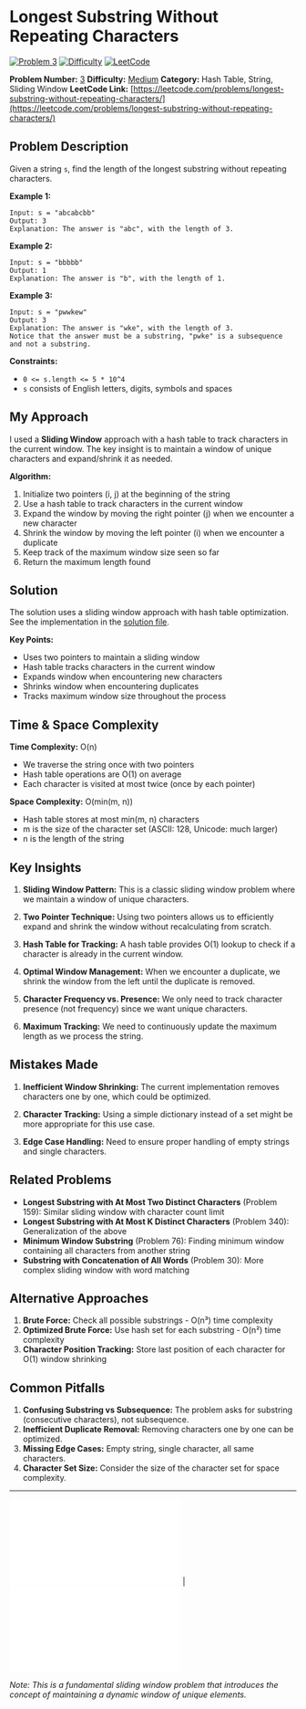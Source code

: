 # Longest Substring Without Repeating Characters

[![Problem 3](https://img.shields.io/badge/Problem-3-blue?style=for-the-badge&logo=leetcode)](https://leetcode.com/problems/longest-substring-without-repeating-characters/)
[![Difficulty](https://img.shields.io/badge/Difficulty-Medium-orange?style=for-the-badge)](https://leetcode.com/problemset/?difficulty=MEDIUM)
[![LeetCode](https://img.shields.io/badge/LeetCode-View%20Problem-orange?style=for-the-badge&logo=leetcode)](https://leetcode.com/problems/longest-substring-without-repeating-characters/)

**Problem Number:** [3](https://leetcode.com/problems/longest-substring-without-repeating-characters/)
**Difficulty:** [Medium](https://leetcode.com/problemset/?difficulty=MEDIUM)
**Category:** Hash Table, String, Sliding Window
**LeetCode Link:** [https://leetcode.com/problems/longest-substring-without-repeating-characters/](https://leetcode.com/problems/longest-substring-without-repeating-characters/)

## Problem Description

Given a string `s`, find the length of the longest substring without repeating characters.

**Example 1:**
```
Input: s = "abcabcbb"
Output: 3
Explanation: The answer is "abc", with the length of 3.
```

**Example 2:**
```
Input: s = "bbbbb"
Output: 1
Explanation: The answer is "b", with the length of 1.
```

**Example 3:**
```
Input: s = "pwwkew"
Output: 3
Explanation: The answer is "wke", with the length of 3.
Notice that the answer must be a substring, "pwke" is a subsequence and not a substring.
```

**Constraints:**
- `0 <= s.length <= 5 * 10^4`
- `s` consists of English letters, digits, symbols and spaces

## My Approach

I used a **Sliding Window** approach with a hash table to track characters in the current window. The key insight is to maintain a window of unique characters and expand/shrink it as needed.

**Algorithm:**
1. Initialize two pointers (i, j) at the beginning of the string
2. Use a hash table to track characters in the current window
3. Expand the window by moving the right pointer (j) when we encounter a new character
4. Shrink the window by moving the left pointer (i) when we encounter a duplicate
5. Keep track of the maximum window size seen so far
6. Return the maximum length found

## Solution

The solution uses a sliding window approach with hash table optimization. See the implementation in the [solution file](../exercises/3.longest-substring-without-repeating-characters.py).

**Key Points:**
- Uses two pointers to maintain a sliding window
- Hash table tracks characters in the current window
- Expands window when encountering new characters
- Shrinks window when encountering duplicates
- Tracks maximum window size throughout the process

## Time & Space Complexity

**Time Complexity:** O(n)
- We traverse the string once with two pointers
- Hash table operations are O(1) on average
- Each character is visited at most twice (once by each pointer)

**Space Complexity:** O(min(m, n))
- Hash table stores at most min(m, n) characters
- m is the size of the character set (ASCII: 128, Unicode: much larger)
- n is the length of the string

## Key Insights

1. **Sliding Window Pattern:** This is a classic sliding window problem where we maintain a window of unique characters.

2. **Two Pointer Technique:** Using two pointers allows us to efficiently expand and shrink the window without recalculating from scratch.

3. **Hash Table for Tracking:** A hash table provides O(1) lookup to check if a character is already in the current window.

4. **Optimal Window Management:** When we encounter a duplicate, we shrink the window from the left until the duplicate is removed.

5. **Character Frequency vs. Presence:** We only need to track character presence (not frequency) since we want unique characters.

6. **Maximum Tracking:** We need to continuously update the maximum length as we process the string.

## Mistakes Made

1. **Inefficient Window Shrinking:** The current implementation removes characters one by one, which could be optimized.

2. **Character Tracking:** Using a simple dictionary instead of a set might be more appropriate for this use case.

3. **Edge Case Handling:** Need to ensure proper handling of empty strings and single characters.

## Related Problems

- **Longest Substring with At Most Two Distinct Characters** (Problem 159): Similar sliding window with character count limit
- **Longest Substring with At Most K Distinct Characters** (Problem 340): Generalization of the above
- **Minimum Window Substring** (Problem 76): Finding minimum window containing all characters from another string
- **Substring with Concatenation of All Words** (Problem 30): More complex sliding window with word matching

## Alternative Approaches

1. **Brute Force:** Check all possible substrings - O(n³) time complexity
2. **Optimized Brute Force:** Use hash set for each substring - O(n²) time complexity
3. **Character Position Tracking:** Store last position of each character for O(1) window shrinking

## Common Pitfalls

1. **Confusing Substring vs Subsequence:** The problem asks for substring (consecutive characters), not subsequence.
2. **Inefficient Duplicate Removal:** Removing characters one by one can be optimized.
3. **Missing Edge Cases:** Empty string, single character, all same characters.
4. **Character Set Size:** Consider the size of the character set for space complexity.

---

[![Back to Index](../../README.md#-problem-index)](../../README.md#-problem-index) | [![View Solution](../exercises/3.longest-substring-without-repeating-characters.py)](../exercises/3.longest-substring-without-repeating-characters.py)

*Note: This is a fundamental sliding window problem that introduces the concept of maintaining a dynamic window of unique elements.*
